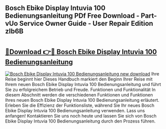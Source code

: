 ## Bosch Ebike Display Intuvia 100 Bedienungsanleitung PDf Free Download - Part-vUo Service Owner Guide - User Repair Edition zIb6B

# <h2><a href="http://df2ivr.blite.top/?on=Bosch+Ebike+Display+Intuvia+100+Bedienungsanleitung">🔗Download 👉🔴 Bosch Ebike Display Intuvia 100 Bedienungsanleitung</a></h2>

[![Bosch Ebike Display Intuvia 100 Bedienungsanleitung new download](https://i.imgur.com/lujVjoI.png)](http://df2ivr.blite.top/?on=Bosch+Ebike+Display+Intuvia+100+Bedienungsanleitung)
Ihre Reise beginnt hier Dieses Handbuch markiert den Beginn Ihrer Reise mit Ihrem neuen Bosch Ebike Display Intuvia 100 Bedienungsanleitung und führt Sie zu erfolgreichem Betrieb und Freude. Funktionen und Funktionalität In diesem Abschnitt werden die verschiedenen Funktionen und Funktionen Ihres neuen Bosch Ebike Display Intuvia 100 Bedienungsanleitung erläutert. Erleben Sie die Effizienz der Funktionsliste, während Sie Ihr neues Bosch Ebike Display Intuvia 100 Bedienungsanleitung verwenden. Lass uns anfangen! Kontaktieren Sie uns noch heute und lassen Sie sich von Bosch Ebike Display Intuvia 100 Bedienungsanleitung durch den Prozess führen.
